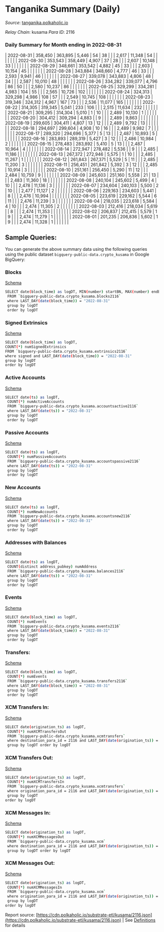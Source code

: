 # Tanganika Summary (Daily)

_Source_: [tanganika.polkaholic.io](https://tanganika.polkaholic.io)

*Relay Chain*: kusama
*Para ID*: 2116



### Daily Summary for Month ending in 2022-08-31


| 2022-08-31 | 358,450 | 363,895 | 5,446 | 54 | 38 |  |  | 2,617 | 11,348 | 54  |   |   |  |  |  |
| 2022-08-30 | 353,543 | 358,449 | 4,907 | 37 | 28 |  |  | 2,607 | 10,148 | 33  |   |   |  |  |  |
| 2022-08-29 | 348,661 | 353,542 | 4,882 | 45 | 33 |  |  | 2,603 | 10,154 | 45  |   |   |  |  |  |
| 2022-08-28 | 343,884 | 348,660 | 4,777 | 46 | 33 |  |  | 2,593 | 9,941 | 46  |   |   |  |  |  |
| 2022-08-27 | 339,078 | 343,883 | 4,806 | 48 | 34 |  |  | 2,587 | 10,010 | 48  |   |   |  |  |  |
| 2022-08-26 | 334,282 | 339,077 | 4,796 | 86 | 50 |  |  | 2,580 | 10,237 | 86  |   |   |  |  |  |
| 2022-08-25 | 329,299 | 334,281 | 4,983 | 104 | 55 |  |  | 2,565 | 10,726 | 102  |   |   |  |  |  |
| 2022-08-24 | 324,313 | 329,298 | 4,986 | 108 | 57 |  |  | 2,549 | 10,745 | 108  |   |   |  |  |  |
| 2022-08-23 | 319,346 | 324,312 | 4,967 | 167 | 73 |  |  | 2,536 | 11,077 | 165  |   |   |  |  |  |
| 2022-08-22 | 314,305 | 319,345 | 5,041 | 233 | 106 |  |  | 2,515 | 11,634 | 232  |   |   |  |  |  |
| 2022-08-21 | 309,295 | 314,304 | 5,010 | 1 | 10 |  |  | 2,489 | 10,130 | 1  |   |   |  |  |  |
| 2022-08-20 | 304,412 | 309,294 | 4,883 |  | 9 |  |  | 2,489 | 9,863 |   |   |   |  |  |  |
| 2022-08-19 | 299,605 | 304,411 | 4,807 | 13 | 12 |  |  | 2,489 | 9,792 | 13  |   |   |  |  |  |
| 2022-08-18 | 294,697 | 299,604 | 4,908 | 10 | 16 |  |  | 2,489 | 9,982 | 7  |   |   |  |  |  |
| 2022-08-17 | 289,320 | 294,696 | 5,377 | 5 | 13 |  |  | 2,487 | 10,893 | 5  |   |   |  |  |  |
| 2022-08-16 | 283,893 | 289,319 | 5,427 | 3 | 12 |  |  | 2,486 | 10,984 | 2  |   |   |  |  |  |
| 2022-08-15 | 278,483 | 283,892 | 5,410 | 5 | 13 |  |  | 2,487 | 10,964 | 4  |   |   |  |  |  |
| 2022-08-14 | 272,947 | 278,482 | 5,536 |  | 9 |  |  | 2,485 | 11,186 |   |   |   |  |  |  |
| 2022-08-13 | 267,372 | 272,946 | 5,575 | 1 | 10 |  |  | 2,485 | 11,267 | 1  |   |   |  |  |  |
| 2022-08-12 | 261,843 | 267,371 | 5,529 | 5 | 11 |  |  | 2,485 | 11,200 | 3  |   |   |  |  |  |
| 2022-08-11 | 256,451 | 261,842 | 5,392 | 3 | 12 |  |  | 2,485 | 10,914 | 3  |   |   |  |  |  |
| 2022-08-10 | 251,161 | 256,450 | 5,290 | 11 | 12 |  |  | 2,484 | 10,759 | 9  |   |   |  |  |  |
| 2022-08-09 | 245,603 | 251,160 | 5,558 | 21 | 13 |  |  | 2,483 | 11,360 | 18  |   |   |  |  |  |
| 2022-08-08 | 240,104 | 245,602 | 5,499 | 4 | 10 |  |  | 2,478 | 11,136 | 3  |   |   |  |  |  |
| 2022-08-07 | 234,604 | 240,103 | 5,500 | 2 | 10 |  |  | 2,477 | 11,127 | 2  |   |   |  |  |  |
| 2022-08-06 | 229,163 | 234,603 | 5,441 |  | 8 |  |  | 2,476 | 10,994 |   |   |   |  |  |  |
| 2022-08-05 | 223,619 | 229,162 | 5,544 | 6 | 11 |  |  | 2,476 | 11,239 | 3  |   |   |  |  |  |
| 2022-08-04 | 218,035 | 223,618 | 5,584 | 4 | 10 |  |  | 2,474 | 11,305 | 2  |   |   |  |  |  |
| 2022-08-03 | 212,416 | 218,034 | 5,619 |  | 8 |  |  | 2,474 | 11,353 |   |   |   |  |  |  |
| 2022-08-02 | 206,837 | 212,415 | 5,579 | 1 | 9 |  |  | 2,474 | 11,279 | 1  |   |   |  |  |  |
| 2022-08-01 | 201,235 | 206,836 | 5,602 | 1 | 9 |  |  | 2,474 | 11,328 | 1  |   |   |  |  |  |

## Sample Queries:
You can generate the above summary data using the following queries using the public dataset `bigquery-public-data.crypto_kusama` in Google BigQuery:


### Blocks 

[Schema](https://github.com/colorfulnotion/substrate-etl/blob/main/schema/blocks.json)

```bash
SELECT date(block_time) as logDT, MIN(number) startBN, MAX(number) endBN, COUNT(*) numBlocks 
 FROM `bigquery-public-data.crypto_kusama.blocks2116`  
 where LAST_DAY(date(block_time)) = "2022-08-31" 
 group by logDT 
 order by logDT
```

### Signed Extrinsics 

[Schema](https://github.com/colorfulnotion/substrate-etl/blob/main/schema/extrinsics.json)

```bash
SELECT date(block_time) as logDT, 
COUNT(*) numSignedExtrinsics 
FROM `bigquery-public-data.crypto_kusama.extrinsics2116`  
where signed and LAST_DAY(date(block_time)) = "2022-08-31" 
group by logDT 
order by logDT
```

### Active Accounts 

[Schema](https://github.com/colorfulnotion/substrate-etl/blob/main/schema/accountsactive.json)

```bash
SELECT date(ts) as logDT, 
 COUNT(*) numActiveAccounts 
 FROM `bigquery-public-data.crypto_kusama.accountsactive2116` 
 where LAST_DAY(date(ts)) = "2022-08-31" 
 group by logDT 
 order by logDT
```

### Passive Accounts 

[Schema](https://github.com/colorfulnotion/substrate-etl/blob/main/schema/accountspassive.json)

```bash
SELECT date(ts) as logDT, 
 COUNT(*) numPassiveAccounts 
 FROM `bigquery-public-data.crypto_kusama.accountspassive2116` 
 where LAST_DAY(date(ts)) = "2022-08-31" 
 group by logDT 
 order by logDT
```

### New Accounts 

[Schema](https://github.com/colorfulnotion/substrate-etl/blob/main/schema/accountsnew.json)

```bash
SELECT date(ts) as logDT, 
 COUNT(*) numNewAccounts 
 FROM `bigquery-public-data.crypto_kusama.accountsnew2116` 
 where LAST_DAY(date(ts)) = "2022-08-31" 
 group by logDT
 order by logDT
```

### Addresses with Balances 

[Schema](https://github.com/colorfulnotion/substrate-etl/blob/main/schema/balances.json)

```bash
SELECT date(ts) as logDT,
 COUNT(distinct address_pubkey) numAddress 
 FROM `bigquery-public-data.crypto_kusama.balances2116` 
 where LAST_DAY(date(ts)) = "2022-08-31" 
 group by logDT 
 order by logDT
```

### Events 

[Schema](https://github.com/colorfulnotion/substrate-etl/blob/main/schema/events.json)

```bash
SELECT date(block_time) as logDT, 
 COUNT(*) numEvents 
 FROM `bigquery-public-data.crypto_kusama.events2116` 
 where LAST_DAY(date(block_time)) = "2022-08-31" 
 group by logDT 
 order by logDT
```

### Transfers:

[Schema](https://github.com/colorfulnotion/substrate-etl/blob/main/schema/transfers.json)

```bash
SELECT date(block_time) as logDT, 
 COUNT(*) numEvents 
 FROM `bigquery-public-data.crypto_kusama.transfers2116` 
 where LAST_DAY(date(block_time)) = "2022-08-31" 
 group by logDT 
 order by logDT
```

### XCM Transfers In: 

[Schema](https://github.com/colorfulnotion/substrate-etl/blob/main/schema/xcmtransfers.json)

```bash
SELECT date(origination_ts) as logDT, 
 COUNT(*) numXCMTransfersOut 
 FROM `bigquery-public-data.crypto_kusama.xcmtransfers` 
 where destination_para_id = 2116 and LAST_DAY(date(origination_ts)) = "2022-08-31" 
 group by logDT order by logDT
```

### XCM Transfers Out: 

[Schema](https://github.com/colorfulnotion/substrate-etl/blob/main/schema/xcmtransfers.json)

```bash
SELECT date(origination_ts) as logDT, 
 COUNT(*) numXCMTransfersIn 
 FROM `bigquery-public-data.crypto_kusama.xcmtransfers` 
 where origination_para_id = 2116 and LAST_DAY(date(origination_ts)) = "2022-08-31" 
 group by logDT 
order by logDT
```

### XCM Messages In: 

[Schema](https://github.com/colorfulnotion/substrate-etl/blob/main/schema/xcm.json)

```bash
SELECT date(origination_ts) as logDT, 
 COUNT(*) numXCMMessagesOut 
 FROM `bigquery-public-data.crypto_kusama.xcm` 
 where destination_para_id = 2116 and LAST_DAY(date(origination_ts)) = "2022-08-31" 
 group by logDT order by logDT
```

### XCM Messages Out: 

[Schema](https://github.com/colorfulnotion/substrate-etl/blob/main/schema/xcm.json)

```bash
SELECT date(origination_ts) as logDT, 
 COUNT(*) numXCMMessagesIn 
 FROM `bigquery-public-data.crypto_kusama.xcm` 
 where origination_para_id = 2116 and LAST_DAY(date(origination_ts)) = "2022-08-31" 
 group by logDT 
order by logDT
```


Report source: [https://cdn.polkaholic.io/substrate-etl/kusama/2116.json](https://cdn.polkaholic.io/substrate-etl/kusama/2116.json) | See [Definitions](/DEFINITIONS.md) for details
